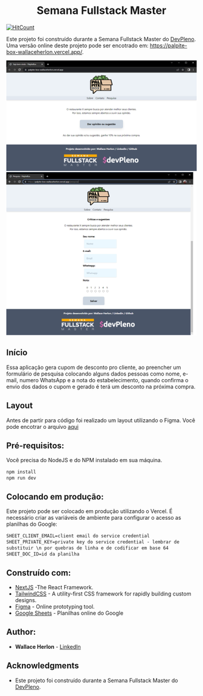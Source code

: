 <h1 align="center">Semana Fullstack Master</h1>

[![HitCount](https://hits.dwyl.com/WallaceHerlon/palpite-box.svg)](https://hits.dwyl.com/WallaceHerlon/palpite-box)


Este projeto foi construído durante a Semana Fullstack Master do [DevPleno](https://devpleno.com). Uma versão online deste projeto pode ser encotrado em: https://palpite-box-wallaceherlon.vercel.app/. 


<img src="to_readme/index_palpitebox.png">

<img src="to_readme/pesquisa_palpitebox.png">


## Início

Essa aplicação gera cupom de desconto pro cliente, ao preencher um formulário de pesquisa colocando alguns dados pessoas como nome, e-mail, numero WhatsApp e a nota do estabelecimento, quando confirma o envio dos dados o cupom e gerado é terá um desconto na próxima compra.

## Layout

Antes de partir para código foi realizado um layout utilizando o Figma. Você pode encotrar o arquivo [aqui](https://www.figma.com/file/DsAUsSqeCQoSLwk0sX1GRB/palpite-box?node-id=0%3A1 )


## Pré-requisitos:

Você precisa do NodeJS e do NPM instalado em sua máquina.

```
npm install
npm run dev
```

## Colocando em produção:

Este projeto pode ser colocado em produção utilizando o Vercel. É necessário criar as variáveis de ambiente para configurar o acesso as planilhas do Google:

```
SHEET_CLIENT_EMAIL=client email do service credential
SHEET_PRIVATE_KEY=private key do service credential - lembrar de substituir \n por quebras de linha e de codificar em base 64
SHEET_DOC_ID=id da planilha
```

## Construído com:

* [NextJS](https://nextjs.org/) -The React Framework.
* [TailwindCSS](https://tailwindcss.com/) - A utility-first CSS framework for
rapidly building custom designs.
* [Figma](https://figma.com/) - Online prototyping tool.
* [Google Sheets](https://drive.google.com) - Planilhas online do Google

## Author:

* **Wallace Herlon** - [LinkedIn](https://www.linkedin.com/in/wallaceherlon/)

## Acknowledgments

* Este projeto foi construído durante a Semana Fullstack Master do [DevPleno](https://devpleno.com).
